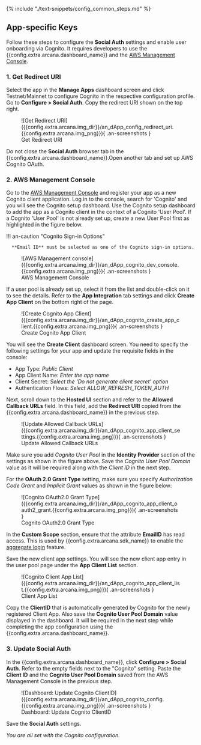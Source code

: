 {% include "./text-snippets/config_common_steps.md" %}

## App-specific Keys

Follow these steps to configure the **Social Auth** settings and enable user onboarding via Cognito. It requires developers to use the {{config.extra.arcana.dashboard_name}} and the [AWS Management Console](https://docs.aws.amazon.com/cognito/latest/developerguide/cognito-user-pools-app-idp-settings.html).

### 1. Get Redirect URI  

Select the app in the **Manage Apps** dashboard screen and click Testnet/Mainnet to configure Cognito in the respective configuration profile. Go to **Configure > Social Auth**. Copy the redirect URI shown on the top right.

<figure markdown="span">
  ![Get Redirect URI]({{config.extra.arcana.img_dir}}/an_dApp_config_redirect_uri.{{config.extra.arcana.img_png}}){ .an-screenshots }
  <figcaption>Get Redirect URI</figcaption>
</figure>

Do not close the **Social Auth** browser tab in the {{config.extra.arcana.dashboard_name}}.Open another tab and set up AWS Cognito OAuth. 

### 2. AWS Management Console

Go to the [AWS Management Console](https://docs.aws.amazon.com/cognito/latest/developerguide/cognito-user-pools-app-idp-settings.html) and register your app as a new Cognito client application. Log in to the console, search for 'Cognito' and you will see the Cognito setup dashboard. Use the Cognito setup dashboard to add the app as a Cognito client in the context of a Cognito 'User Pool'. If a Cognito 'User Pool' is not already set up, create a new User Pool first as highlighted in the figure below. 

!!! an-caution "Cognito Sign-in Options"

      **Email ID** must be selected as one of the Cognito sign-in options. 
      
<figure markdown="span">
  ![AWS Management console]({{config.extra.arcana.img_dir}}/an_dApp_cognito_dev_console.{{config.extra.arcana.img_png}}){ .an-screenshots }
  <figcaption>AWS Management Console</figcaption>
</figure>

If a user pool is already set up, select it from the list and double-click on it to see the details. Refer to the **App Integration** tab settings and click **Create App Client** on the bottom right of the page.

<figure markdown="span">
  ![Create Cognito App Client]({{config.extra.arcana.img_dir}}/an_dApp_cognito_create_app_client.{{config.extra.arcana.img_png}}){ .an-screenshots }
  <figcaption>Create Cognito App Client</figcaption>
</figure>

You will see the **Create Client** dashboard screen. You need to specify the following settings for your app and update the requisite fields in the console:

* App Type: *Public Client*
* App Client Name: *Enter the app name*
* Client Secret: *Select the 'Do not generate client secret' option*
* Authentication Flows: *Select ALLOW_REFRESH_TOKEN_AUTH*

Next, scroll down to the **Hosted UI** section and refer to the **Allowed Callback URLs** field. In this field, add the **Redirect URI** copied from the {{config.extra.arcana.dashboard_name}} in the previous step.

<figure markdown="span">
  ![Update Allowed Callback URLs]({{config.extra.arcana.img_dir}}/an_dApp_cognito_app_client_settings.{{config.extra.arcana.img_png}}){ .an-screenshots }
  <figcaption>Update Allowed Callback URLs</figcaption>
</figure>

Make sure you add *Cognito User Pool* in the **Identity Provider** section of the settings as shown in the figure above. Save the *Cognito User Pool Domain* value as it will be required along with the *Client ID* in the next step.

For the **OAuth 2.0 Grant Type** setting, make sure you specify *Authorization Code Grant* and *Implicit Grant* values as shown in the figure below:

<figure markdown="span">
  ![Cognito OAuth2.0 Grant Type]({{config.extra.arcana.img_dir}}/an_dApp_cognito_app_client_oauth2_grant.{{config.extra.arcana.img_png}}){ .an-screenshots }
  <figcaption>Cognito OAuth2.0 Grant Type</figcaption>
</figure>

In the **Custom Scope** section, ensure that the attribute **EmailID** has read access. This is used by {{config.extra.arcana.sdk_name}} to enable the [aggregate login]({{page.meta.arcana.root_rel_path}}/concepts/aggregatelogin.md) feature.

Save the new client app settings. You will see the new client app entry in the user pool page under the **App Client List** section.

<figure markdown="span">
  ![Cognito Client App List]({{config.extra.arcana.img_dir}}/an_dApp_cognito_app_client_list.{{config.extra.arcana.img_png}}){ .an-screenshots }
  <figcaption>Client App List</figcaption>
</figure>

Copy the **ClientID** that is automatically generated by Cognito for the newly registered Client App. Also save the **Cognito User Pool Domain** value displayed in the dashboard. It will be required in the next step while completing the app configuration using the {{config.extra.arcana.dashboard_name}}.

### 3. Update Social Auth

In the {{config.extra.arcana.dashboard_name}}, click **Configure > Social Auth**. Refer to the empty fields next to the "Cognito" setting. Paste the **Client ID** and the **Cognito User Pool Domain** saved from the AWS Management Console in the previous step.

<figure markdown="span">
  ![Dashboard: Update Cognito ClientID]({{config.extra.arcana.img_dir}}/an_dApp_cognito_config.{{config.extra.arcana.img_png}}){ .an-screenshots }
  <figcaption>Dashboard: Update Cognito ClientID</figcaption>
</figure>

Save the **Social Auth** settings. 

*You are all set with the Cognito configuration.*